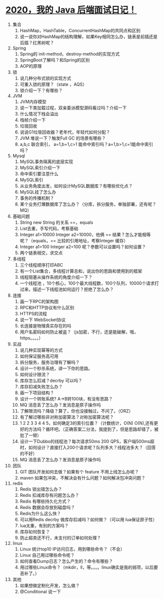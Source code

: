# [2020，我的 Java 后端面试日记！](https://mp.weixin.qq.com/s/ygWbsDeKCs_ZN80sp0LinA)

1. 集合
    1. HashMap，HashTable，ConcurrentHashMap的共同点和区别
    2. 说一说你对HashMap的结构理解，如果Key相同怎么办，链表是前插还是后插？红黑树呢？
2. Spring
    1. Spring的 init-method，destroy-method的实现方式
    2. SpringBoot了解吗？和Spring的区别
    3. AOP的原理
3. 锁
    1. 说几种分布式锁的实现方式
    2. 可重入锁的原理？（state ，AQS）
    3. 锁介绍一下？有哪些？
4. JVM
    1. JVM内存模型
    2. 说一下类加载过程，双亲委派模型源码看过吗？介绍一下
    3. 什么情况下栈会溢出
    4. 栈帧介绍一下
    5. 垃圾回收
    6. 说说G1垃圾回收器？老年代，年轻代如何分配？
    7. JVM 堆说一下？触发Full GC 的场景有哪些？
    8. a,b,c 联合索引， a=1,b=1,c>1 能命中索引吗？a=1,b>1,c=1能命中索引吗？
5. Mysql
    1. MySQL事务隔离的底层实现
    2. MySQL索引介绍一下
    3. 命中索引要注意什么
    4. MySQL索引
    5. 从业务角度出发，如何设计MySQL数据库？有哪些优化点？
    6. MySQL挂了怎么办
    7. 事务的传播机制？
    8. 某个业务打爆数据库了怎么办？（分库，拆分服务，单独部署，还有呢？MQ）
6. 基础问题
    1. String new String 的关系 ==，equals
    2. List去重，手写代码，考察基础
    3. Integer a1=10000 Integer a2=10000，他俩 == 结果？怎么才能相等呢？（equals，== 比较的引用地址，考察Integer 缓存）
    4. Integer a1=100 Integer a2=100 呢？参数可以设置吗？如何设置？
    5. 两个链表相交，求交点
7. 多线程
    1. 三个线程顺序打印ABC
    2. 有一个List集合，多线程计算总和，说出你的思路和使用到的框架
    3. 线程阻塞从操作系统的角度介绍一下？
    4. 一个线程池 ，10个核心，100个最大线程数，100个队列，10000个请求打过来，描述一下线程池如何运行？拒绝了怎么办？
8. 连接
    1. 画一下RPC的架构图
    2. RPC和HTTP协议有什么区别
    3. HTTPS的流程
    4. 说一下 WebSocket协议
    5. 长连接是物理真实存在的吗
    6. 用户名密码如何防止被盗？（js加密，不行，还是能破解，哦，https。。。。）
9. 实战
    1. 说几种实现幂等的方式
    2. 如何保证服务高可用
    3. 拆分服务，服务治理有了解吗？
    4. 设计一个秒杀系统，讲一下你的思路。
    5. 如何设计限流？
    6. 库存怎么扣减？decrby 可以吗？
    7. 库存扣减失败怎么办？
    8. 画一下项目结构？
    9. 设计一个转账系统? A->B转100块，有没有思路？
    10. MQ 消息丢了怎么办？发消息是原子操作吗
    11. 了解限流吗？降级？算了，你也没接触过，不问了。（ORZ）
    12. 有了解过哪些非对称加密算法？对称加密算法呢？
    13. 1 2 2 3 3 4 4 5，如何确定3的索引位置？（计数统计，O(N) O(N),还有更好的方法吗？循环吧。（正确答案二分法，我提到了，但是思路却错了，被批了一顿）
    14. 设计一下Dubbo的线程池？每次请求50ms 200 QPS，客户端500ms超时，如何设计？直接打入200个请求呢？队列多大？线程池多大？（回答的不好）
    15. MQ 消息丢了怎么办？发消息是原子操作吗
10. 团队    
    1. GIT 团队开发如何去做？如果有个 feature 不用上线怎么办呢？
    2. maven 如果包冲突，不解决会有什么问题？如何解决包冲突问题？
11. redis
    1. Redis 锁出错怎么办？
    2. Redis 扣减库存有问题怎么办？
    3. Redis 有哪些持久化方式？
    4. Redis 数据会存放到磁盘吗？
    5. Redis为什么这么快？
    6. 可以用Redis decrby 做库存扣减吗？如何做？（可以用 lua保证原子性）
    7. lua太重，有别的方案吗？
    8. 库存如何恢复？
    9. 防止超卖还不行，未支付的订单如何处理？
12. linux
    1. Linux 统计top10 IP访问日志，用到哪些命令？（不会）
    2. Linux 自己用过哪些命令呢？
    3. 如何查看Dump日志？怎么产生的？命令有哪些？
    4. 用过哪些Linux命令？（mkdir，ll，等。。。。linux确实是我的弱项，以后要恶补了。）
13. 其他
    1. 如果想做定制化开发，怎么做？
    2. @Conditional 说一下